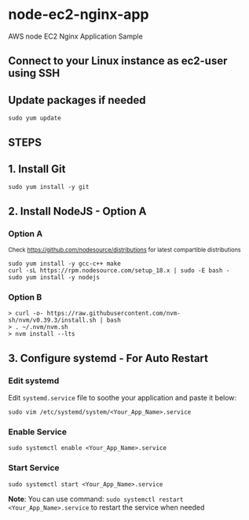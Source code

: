 # node-ec2-nginx-app
AWS node EC2 Nginx Application Sample

## Connect to your Linux instance as ec2-user using SSH

## Update packages if needed
```
sudo yum update
```

## STEPS

## **1. Install Git**
```
sudo yum install -y git
```
## **2. Install NodeJS - Option A**
### **Option A**
<small>Check https://github.com/nodesource/distributions for latest compartible distributions</small>

```
sudo yum install -y gcc-c++ make
curl -sL https://rpm.nodesource.com/setup_18.x | sudo -E bash -
sudo yum install -y nodejs
```

### **Option B**
```
> curl -o- https://raw.githubusercontent.com/nvm-sh/nvm/v0.39.3/install.sh | bash
> . ~/.nvm/nvm.sh
> nvm install --lts
```

## **3. Configure systemd - For Auto Restart**

### **Edit systemd**
Edit `systemd.service` file to soothe your application and paste it below:

```
sudo vim /etc/systemd/system/<Your_App_Name>.service
```

### **Enable Service**

```
sudo systemctl enable <Your_App_Name>.service
```

### **Start Service**
```
sudo systemctl start <Your_App_Name>.service
```
**Note**: You can use command: `sudo systemctl restart <Your_App_Name>.service` to restart the service when needed
